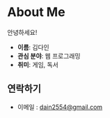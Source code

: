 # About Me

안녕하세요!

 - **이름**: 김다인
 - **관심 분야**: 웹 프로그래밍
 - **취미**: 게임, 독서

## 연락하기
 - 이메일 : dain2554@gmail.com